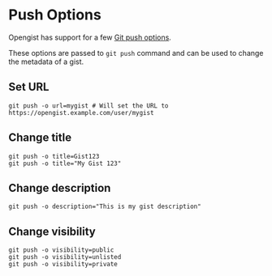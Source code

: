 # Push Options

Opengist has support for a few [Git push options](https://git-scm.com/docs/git-push#Documentation/git-push.txt--oltoptiongt). 

These options are passed to `git push` command and can be used to change the metadata of a gist.

## Set URL

```shell
git push -o url=mygist # Will set the URL to https://opengist.example.com/user/mygist
```

## Change title

```shell
git push -o title=Gist123
git push -o title="My Gist 123"
```

## Change description

```shell
git push -o description="This is my gist description"
```

## Change visibility

```shell
git push -o visibility=public
git push -o visibility=unlisted
git push -o visibility=private
```
